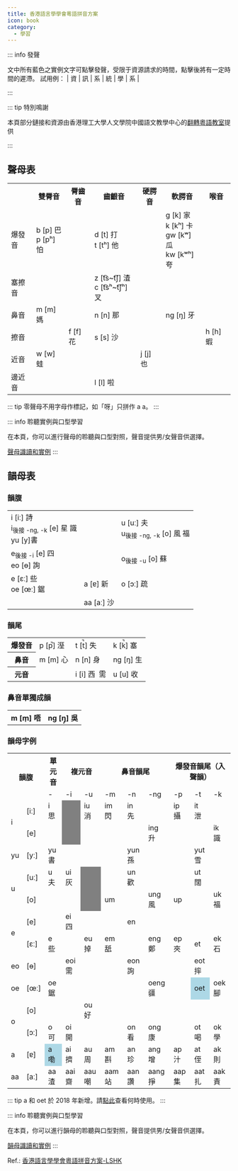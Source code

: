 ```yaml
---
title: 香港語言學學會粵語拼音方案
icon: book
category:
  - 學習
---
```


::: info 發聲

文中所有藍色之實例文字可點擊發聲，受限于資源請求的時間，點擊後將有一定時間的遲滯。
試用例：
| <a onclick="_play('zi1')">資</a> |
<a onclick="_play('seon3')">訊</a> |
<a onclick="_play('hai6')">系</a> |
<a onclick="_play('tung2')">統</a> |
<a onclick="_play('hok6')">學</a> |
<a onclick="_play('hai6')">系</a> |

:::

::: tip 特別鳴謝

本頁部分鏈接和資源由香港理工大學人文學院中國語文教學中心的[翻轉粵語教室](https://www.polyu.edu.hk/clc/cantonese/about/)提供

:::

## 聲母表

<table>
    <tr>
        <th></th>
        <th>雙脣音</th>
        <th>脣齒音</th>
        <th>齒齦音</th>
        <th>硬腭音</th>
        <th>軟腭音</th>
        <th>喉音</th>
    </tr>
    <tr>
        <td>爆發音</td>
        <td>
          <a onclick="_play('baa1')">b [p] 巴 </a><br />
          <a onclick="_play('paa3')">p [pʰ] 怕 </a>
        </td>
        <td ></td>
        <td >
          <a onclick="_play('daa2')">d [t] 打 </a><br />
          <a onclick="_play('taa1')">t [tʰ] 他 </a>
        </td>
        <td ></td>
        <td>
          <a onclick="_play('gaa1')">g [k] 家 </a><br />
          <a onclick="_play('kaa1')">k [kʰ] 卡 </a><br />
          <a onclick="_play('gwaa1')">gw [kʷ] 瓜 </a><br />
          <a onclick="_play('kwaa1')">kw [kʷʰ] 夸 </a>
        </td>
        <td></td>
    </tr>
    <tr>
        <td>塞擦音</td>
        <td></td>
        <td></td>
        <td>
          <a onclick="_play('zaa1')">z [t͡s~t͡ʃ] 渣 </a><br />
          <a onclick="_play('caa1')">c [t͡sʰ~t͡ʃʰ] 叉 </a>
        </td>
        <td></td>
        <td></td>
        <td></td>
    </tr>
    <tr>
        <td >鼻音</td>
        <td>
          <a onclick="_play('maa1')">m [m] 媽 </a>
        </td>
        <td></td>
        <td>
          <a onclick="_play('naa1')">n [n] 那 </a>
        </td>
        <td></td>
        <td>
          <a onclick="_play('ngaa4')">ng [ŋ] 牙 </a>
        </td>
        <td></td>
    </tr>
    <tr>
        <td>擦音</td>
        <td></td>
        <td>
          <a onclick="_play('faa1')">f [f] 花 </a>
        </td>
        <td>
          <a onclick="_play('saa1')">s [s] 沙 </a>
        </td>
        <td></td>
        <td></td>
        <td>
          <a onclick="_play('haa1')">h [h] 蝦 </a>
        </td>
    </tr>
    <tr>
        <td>近音</td>
        <td>
          <a onclick="_play('waa1')">w [w] 蛙 </a>
        </td>
        <td></td>
        <td></td>
        <td>
          <a onclick="_play('jaa5')">j [j] 也 </a>
        </td>
        <td></td>
        <td></td>
    </tr>
    <tr>
        <td>邊近音</td>
        <td></td>
        <td></td>
        <td>
          <a onclick="_play('laa1')">l [l] 啦 </a>
        </td>
        <td></td>
        <td></td>
        <td></td>
    </tr>
</table>

::: tip
零聲母不用字母作標記，如「呀」只拼作 a a。
:::

::: info 聆聽實例與口型學習

在本頁，你可以進行聲母的聆聽與口型對照，聲音提供男/女聲音供選擇。

[聲母識讀和實例](https://www.polyu.edu.hk/clc/cantonese/phoneticKnowledge/initial/recognizingInitial/)
:::

## 韻母表

### 韻腹
<table>
    <tr>
        <td>
            i [iː] <a onclick="_play('si1')">詩</a><br />
            i<sub>後接 -ng, -k</sub> [e] <a onclick="_play('sing1')">星</a>&nbsp;<a onclick="_play('sik1')">識</a><br />
             yu [y]<a onclick="_play('syu1')">書</a>
        </td>
        <td></td>
        <td>u [uː] <a onclick="_play('fu1')">夫</a><br />
            u<sub>後接 -ng, -k</sub> [o]  <a onclick="_play('fung1')">風</a>&nbsp;<a onclick="_play('fuk1')">福</a>
        </td>
    </tr>
    <tr>
        <td>e<sub>後接 -i</sub> [e]  <a onclick="_play('sei3')">四</a><br />
            eo [ɵ]  <a onclick="_play('seon1')">詢</a>
        </td>
        <td></td>
        <td>o<sub>後接 -u</sub> [o]  <a onclick="_play('sou1')">蘇</a>
        </td>
    </tr>
    <tr>
        <td>e [ɛː]  <a onclick="_play('se1')">些</a><br />
            oe [œː]  <a onclick="_play('goe3')">鋸</a>
        </td>
        <td>a [ɐ]  <a onclick="_play('san1')">新</a>
        </td>
        <td>o [ɔː]  <a onclick="_play('so1')">疏</a>
        </td>
    </tr>
    <tr>
        <td></td>
        <td>aa [aː]  <a onclick="_play('saa1')">沙</a>
        </td>
        <td></td>
    </tr>
</table>

### 韻尾

<table>
    <tr>
        <th>爆發音</th>
        <td>p [p̚] <a onclick="_play('sap1')">溼</a></td>
        <td>t [t̚] <a onclick="_play('sat1')">失 </a></td>
        <td>k [k̚] <a onclick="_play('sak1')">塞 </a></td>
    </tr>
    <tr>
        <th>鼻音</th>
        <td>m [m] <a onclick="_play('sam1')">心</a></td>
        <td>n [n] <a onclick="_play('san1')">身 </a></td>
        <td>ng [ŋ] <a onclick="_play('sang1')">生 </a></td>
    </tr>
    <tr>
        <th>元音</th>
        <td></td>
        <td>i [i] <a onclick="_play('sai1')">西</a>&nbsp;
            <a onclick="_play('seoi1')">需</a>
        </td>
        <td>u [u] <a onclick="_play('sau1')">收</a></td>
    </tr>
</table>

### 鼻音單獨成韻
<table>
    <tr>
        <th>m [m̩]  <a onclick="_play('m4')">唔</a> </th>
        <th>ng [ŋ̩] <a onclick="_play('ng4')">吳</a> </th>
    </tr>
</table>

### 韻母字例

<table>
    <tr>
        <th colspan="2" rowspan="2">韻腹</th>
        <th>單元音</th>
        <th colspan="2">複元音</th>
        <th colspan="3">鼻音韻尾</th>
        <th colspan="3">爆發音韻尾（入聲韻）</th>
    </tr>
    <tr>
        <td>-</td>
        <td>-i</td>
        <td>-u</td>
        <td>-m</td>
        <td>-n</td>
        <td>-ng</td>
        <td>-p</td>
        <td>-t</td>
        <td>-k</td>
    </tr>
    <tr>
        <td rowspan="2"> i</td>
        <td> [iː] </td>
        <td> <a onclick="_play('si1')">i 思 </a> </td>
        <td bgcolor="grey"></td>
        <td> <a onclick="_play('siu1')">iu 消 </a> </td>
        <td> <a onclick="_play('sim2')">im 閃 </a> </td>
        <td> <a onclick="_play('sin1')">in 先 </a> </td>
        <td> </td>
        <td> <a onclick="_play('sip3')">ip 攝 </a> </td>
        <td> <a onclick="_play('sit3')">it 泄 </a> </td>
        <td> </td>
    </tr>
    <tr>
        <td> [e] </td>
        <td> </td>
        <td bgcolor="grey"></td>
        <td> </td>
        <td> </td>
        <td> </td>
        <td> <a onclick="_play('sing1')">ing 升 </a> </td>
        <td> </td>
        <td> </td>
        <td> <a onclick="_play('sik1')">ik 識 </a> </td>
    </tr>
    <tr>
        <td> yu </td>
        <td> [yː] </td>
        <td> <a onclick="_play('syu1')">yu 書 </a> </td>
        <td> </td>
        <td> </td>
        <td> </td>
        <td> <a onclick="_play('syun1')">yun 孫 </a> </td>
        <td> </td>
        <td> </td>
        <td> <a onclick="_play('syut3')">yut 雪 </a> </td>
        <td> </td>
    </tr>
    <tr>
        <td rowspan="2">u</td>
        <td> [uː] </td>
        <td> <a onclick="_play('fu1')">u 夫 </a> </td>
        <td> <a onclick="_play('fui1')">ui 灰 </a> </td>
        <td bgcolor="grey"></td>
        <td> </td>
        <td> <a onclick="_play('fun1')">un 歡 </a> </td>
        <td> </td>
        <td> </td>
        <td> <a onclick="_play('fut3')">ut 闊 </a> </td>
        <td> </td>
    </tr>
    <tr>
        <td>[o]</td>
        <td> </td>
        <td> </td>
        <td bgcolor="grey"></td>
        <td> um </td>
        <td> </td>
        <td> <a onclick="_play('fung1')"> ung 風 </a> </td>
        <td> up</td>
        <td> </td>
        <td> <a onclick="_play('fuk1')">uk 福 </a> </td>
    </tr>
    <tr>
        <td rowspan="2">e</td>
        <td> [e] </td>
        <td> </td>
        <td> <a onclick="_play('sei3')"> ei 四 </a> </td>
        <td> </td>
        <td> </td>
        <td> en </td>
        <td> </td>
        <td> </td>
        <td> </td>
        <td> </td>
    </tr>
    <tr>
        <td> [ɛː] </td>
        <td> <a onclick="_play('se1')">e 些 </a> </td>
        <td> </td>
        <td> <a onclick="_play('deu6')">eu 掉 </a> </td>
        <td> <a onclick="_play('lem2')">em 舐 </a> </td>
        <td> </td>
        <td> <a onclick="_play('zeng6')">eng 鄭 </a> </td>
        <td> <a onclick="_play('gep6')">ep 夾 </a> </td>
        <td> et </td>
        <td> <a onclick="_play('sek6')">ek 石 </a> </td>
    </tr>
    <tr>
        <td> eo </td>
        <td> [ɵ] </td>
        <td> </td>
        <td> <a onclick="_play('seoi1')">eoi 需 </a> </td>
        <td> </td>
        <td> </td>
        <td> <a onclick="_play('seon1')">eon 詢 </a> </td>
        <td> </td>
        <td> </td>
        <td> <a onclick="_play('seot1')">eot 摔 </a></td>
        <td> </td>
    </tr>
    <tr>
        <td>oe</td>
        <td>[œː]</td>
        <td> <a onclick="_play('goe3')">oe 鋸 </a> </td>
        <td> </td>
        <td> </td>
        <td> </td>
        <td> </td>
        <td> <a onclick="_play('goeng1')">oeng 疆 </a> </td>
        <td> </td>
        <td bgcolor="lightblue"><a onclick="_jyutpingPlay('oet6')"> oet</a></td>
        <td> <a onclick="_play('goek3')">oek 腳 </a> </td>
    </tr>
    <tr>
        <td rowspan="2">o</td>
        <td> [o] </td>
        <td> </td>
        <td> </td>
        <td> <a onclick="_play('hou2')">ou 好 </a> </td>
        <td> </td>
        <td> </td>
        <td> </td>
        <td> </td>
        <td> </td>
        <td> </td>
    </tr>
    <tr>
        <td>[ɔː]</td>
        <td> <a onclick="_play('ho2')"> o 可 </a> </td>
        <td> <a onclick="_play('hoi1')"> oi 開 </a> </td>
        <td> </td>
        <td> </td>
        <td> <a onclick="_play('hon3')"> on 看 </a> </td>
        <td> <a onclick="_play('hong1')"> ong 康 </a> </td>
        <td> </td>
        <td> <a onclick="_play('hot3')"> ot 喝 </a> </td>
        <td> <a onclick="_play('hok6')"> ok 學 </a> </td>
    </tr>
    <tr>
        <td>a</td>
        <td>[ɐ]</td>
        <td bgcolor="lightblue"> <a onclick="_jyutpingPlay('la3')"> a 嘞 </a></td>
        <td> <a onclick="_play('zai1')"> ai 擠 </a> </td>
        <td> <a onclick="_play('zau1')"> au 周 </a> </td>
        <td> <a onclick="_play('zam1')"> am 斟 </a> </td>
        <td> <a onclick="_play('zan1')"> an 珍 </a> </td>
        <td> <a onclick="_play('zang1')"> ang 增 </a> </td>
        <td> <a onclick="_play('zap1')"> ap 汁 </a> </td>
        <td> <a onclick="_play('zat6')"> at 侄 </a> </td>
        <td> <a onclick="_play('zak1')"> ak 則 </a> </td>
    </tr>
    <tr>
        <td>aa</td>
        <td>[aː]</td>
        <td> <a onclick="_play('zaa1')"> aa 渣 </a> </td>
        <td> <a onclick="_play('zaai1')"> aai 齋 </a> </td>
        <td> <a onclick="_play('zaau1')"> aau 嘲 </a> </td>
        <td> <a onclick="_play('zaam6')"> aam 站 </a> </td>
        <td> <a onclick="_play('zaan3')"> aan 讚 </a> </td>
        <td> <a onclick="_play('zaang6')"> aang 掙 </a> </td>
        <td> <a onclick="_play('zaap6')"> aap 集 </a> </td>
        <td> <a onclick="_play('zaat3')"> aat 扎 </a> </td>
        <td> <a onclick="_play('zaak6')"> aak 責 </a> </td>
    </tr>
</table>

::: tip
a 和 oet 於 2018 年新增。請[點此](https://e40058f5-5f04-4db7-8d70-4650bee22b88.filesusr.com/ugd/508b98_8bead2fef24f46e79eba9bc86faf3075.pdf)查看何時使用。
:::

::: info 聆聽實例與口型學習

在本頁，你可以進行韻母的聆聽與口型對照，聲音提供男/女聲音供選擇。

[韻母識讀和實例](https://www.polyu.edu.hk/clc/cantonese/phoneticKnowledge/vowel/recognizingVowel/)
:::

Ref.: [香港語言學學會粵語拼音方案-LSHK](https://lshk.org/jyutping-scheme/)